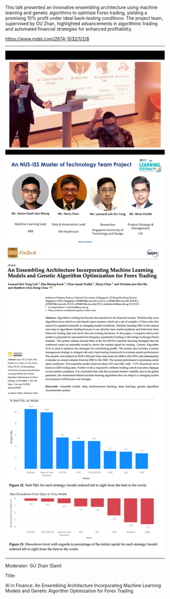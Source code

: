 This talk presented an innovative ensembling architecture using machine learning and genetic algorithms to optimize Forex trading, yielding a promising 10% profit under ideal back-testing conditions. The project team, supervised by GU Zhan, highlighted advancements in algorithmic trading and automated financial strategies for enhanced profitability.

https://www.mdpi.com/2674-1032/1/2/8

---

![](sn001.png)
![](sn002.png)
![](sn003.png)
![](sn004.png)

---

Moderator: GU Zhan (Sam) 

Title:

AI in Finance: An Ensembling Architecture Incorporating Machine Learning Models and Genetic Algorithm Optimization for Forex Trading	
